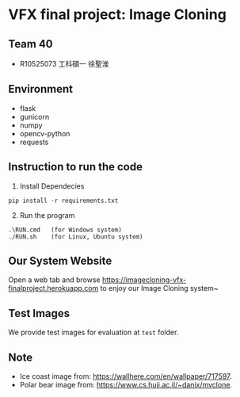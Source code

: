 # VFX final project: Image Cloning
## Team 40
- R10525073 工科碩一 徐聖淮

## Environment
 - flask
 - gunicorn
 - numpy
 - opencv-python
 - requests

## Instruction to run the code
1. Install Dependecies
```
pip install -r requirements.txt
```

2. Run the program
```
.\RUN.cmd   (for Windows system)
./RUN.sh    (for Linux, Ubuntu system)
```

## Our System Website
Open a web tab and browse <https://imagecloning-vfx-finalproject.herokuapp.com> to enjoy our Image Cloning system~

## Test Images
We provide test images for evaluation at `test` folder.

## Note
- Ice coast image from: <https://wallhere.com/en/wallpaper/717597>.
- Polar bear image from: <https://www.cs.huji.ac.il/~danix/mvclone>.